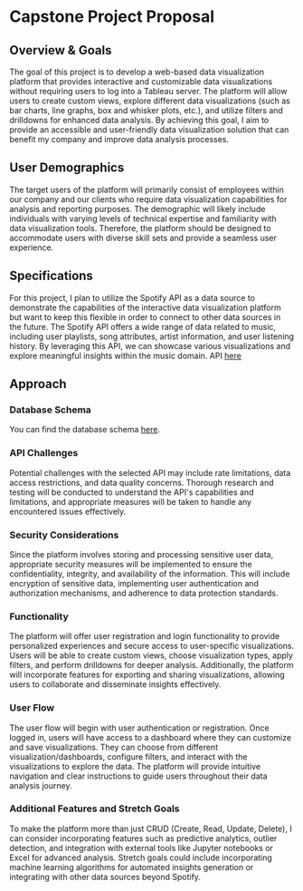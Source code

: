 # Capstone Project Proposal

## Overview & Goals
The goal of this project is to develop a web-based data visualization platform that provides interactive and customizable data visualizations without requiring users to log into a Tableau server. The platform will allow users to create custom views, explore different data visualizations (such as bar charts, line graphs, box and whisker plots, etc.), and utilize filters and drilldowns for enhanced data analysis. By achieving this goal, I aim to provide an accessible and user-friendly data visualization solution that can benefit my company and improve data analysis processes.

## User Demographics
The target users of the platform will primarily consist of employees within our company and our clients who require data visualization capabilities for analysis and reporting purposes. The demographic will likely include individuals with varying levels of technical expertise and familiarity with data visualization tools. Therefore, the platform should be designed to accommodate users with diverse skill sets and provide a seamless user experience.

## Specifications
For this project, I plan to utilize the Spotify API as a data source to demonstrate the capabilities of the interactive data visualization platform but want to keep this flexible in order to connect to other data sources in the future. The Spotify API offers a wide range of data related to music, including user playlists, song attributes, artist information, and user listening history. By leveraging this API, we can showcase various visualizations and explore meaningful insights within the music domain. API [here](https://api.spotify.com/v1)

## Approach

### Database Schema
You can find the database schema [here](https://dbdiagram.io/d/645d8cebdca9fb07c4f0f1e8).

### API Challenges
Potential challenges with the selected API may include rate limitations, data access restrictions, and data quality concerns. Thorough research and testing will be conducted to understand the API's capabilities and limitations, and appropriate measures will be taken to handle any encountered issues effectively.

### Security Considerations
Since the platform involves storing and processing sensitive user data, appropriate security measures will be implemented to ensure the confidentiality, integrity, and availability of the information. This will include encryption of sensitive data, implementing user authentication and authorization mechanisms, and adherence to data protection standards.

### Functionality
The platform will offer user registration and login functionality to provide personalized experiences and secure access to user-specific visualizations. Users will be able to create custom views, choose visualization types, apply filters, and perform drilldowns for deeper analysis. Additionally, the platform will incorporate features for exporting and sharing visualizations, allowing users to collaborate and disseminate insights effectively.

### User Flow
The user flow will begin with user authentication or registration. Once logged in, users will have access to a dashboard where they can customize and save visualizations. They can choose from different visualization/dashboards, configure filters, and interact with the visualizations to explore the data. The platform will provide intuitive navigation and clear instructions to guide users throughout their data analysis journey.

### Additional Features and Stretch Goals
To make the platform more than just CRUD (Create, Read, Update, Delete), I can consider incorporating features such as predictive analytics, outlier detection, and integration with external tools like Jupyter notebooks or Excel for advanced analysis. Stretch goals could include incorporating machine learning algorithms for automated insights generation or integrating with other data sources beyond Spotify.
